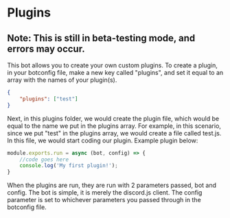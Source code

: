 # Plugins
## Note: This is still in beta-testing mode, and errors may occur.
This bot allows you to create your own custom plugins. To create a plugin, in your botconfig file, make a new key called "plugins", and set it equal to an array with the names of your plugin(s).
```json
{
    "plugins": ["test"]
}
```
Next, in this plugins folder, we would create the plugin file, which would be equal to the name we put in the plugins array. For example, in this scenario, since we put "test" in the plugins array, we would create a file called test.js. In this file, we would start coding our plugin. Example plugin below:
```js
module.exports.run = async (bot, config) => {
    //code goes here
    console.log('My first plugin!');
}
```
When the plugins are run, they are run with 2 parameters passed, bot and config. The bot is simple, it is merely the discord.js client. The config parameter is set to whichever parameters you passed through in the botconfig file.
